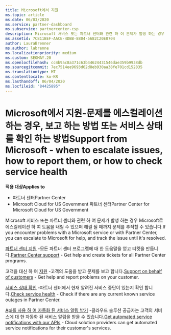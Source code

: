 ```yaml
---
title: Microsoft에서 지원
ms.topic: article
ms.date: 06/03/2020
ms.service: partner-dashboard
ms.subservice: partnercenter-csp
description: Microsoft 서비스 또는 파트너 센터와 관련 하 여 문제가 발생 하는 경우 Microsoft로 에스컬레이션 하 고 해결 될 때까지 문제를 추적할 수 있습니다.
ms.assetid: 7C811BEF-AACE-4DBB-8804-5682C20E0704
author: LauraBrenner
ms.author: labrenne
ms.localizationpriority: medium
ms.custom: SEOMAY.20
ms.openlocfilehash: cc4b9ac8a371c63b44624431546dae359b9938db
ms.sourcegitcommit: 7ec7514ee9693d62d8eb930aa38fe701cd152835
ms.translationtype: MT
ms.contentlocale: ko-KR
ms.lasthandoff: 06/04/2020
ms.locfileid: "84425895"
---
```

# <a name="support-from-microsoft---when-to-escalate-issues-how-to-report-them-or-how-to-check-service-health"></a><span data-ttu-id="356a1-103">Microsoft에서 지원-문제를 에스컬레이션 하는 경우, 보고 하는 방법 또는 서비스 상태를 확인 하는 방법</span><span class="sxs-lookup"><span data-stu-id="356a1-103">Support from Microsoft - when to escalate issues, how to report them, or how to check service health</span></span>

<span data-ttu-id="356a1-104">**적용 대상**</span><span class="sxs-lookup"><span data-stu-id="356a1-104">**Applies to**</span></span>

- <span data-ttu-id="356a1-105">파트너 센터</span><span class="sxs-lookup"><span data-stu-id="356a1-105">Partner Center</span></span>
- <span data-ttu-id="356a1-106">Microsoft Cloud for US Government 파트너 센터</span><span class="sxs-lookup"><span data-stu-id="356a1-106">Partner Center for Microsoft Cloud for US Government</span></span>

<span data-ttu-id="356a1-107">Microsoft 서비스 또는 파트너 센터와 관련 하 여 문제가 발생 하는 경우 Microsoft로 에스컬레이션 하 여 도움을 내릴 수 있으며 해결 될 때까지 문제를 추적할 수 있습니다.</span><span class="sxs-lookup"><span data-stu-id="356a1-107">If you encounter problems with a Microsoft service or with Partner Center, you can escalate to Microsoft for help, and track the issue until it's resolved.</span></span>

<span data-ttu-id="356a1-108">[파트너 센터 지원](report-problems-with-partner-center.md) -모든 파트너 센터 프로그램에 대 한 도움말을 얻고 티켓을 만듭니다.</span><span class="sxs-lookup"><span data-stu-id="356a1-108">[Partner Center support](report-problems-with-partner-center.md) - Get help and create tickets for all Partner Center programs.</span></span>

<span data-ttu-id="356a1-109">고객을 대신 하 여 [지원](report-problems-on-behalf-of-a-customer.md) -고객의 도움을 받고 문제를 보고 합니다.</span><span class="sxs-lookup"><span data-stu-id="356a1-109">[Support on behalf of customers](report-problems-on-behalf-of-a-customer.md) - Get help and report problems on your customer.</span></span>

<span data-ttu-id="356a1-110">[서비스 상태 확인](check-service-health.md) -파트너 센터에서 현재 알려진 서비스 중단이 있는지 확인 합니다.</span><span class="sxs-lookup"><span data-stu-id="356a1-110">[Check service health](check-service-health.md) - Check if there are any current known service outages in Partner Center.</span></span>

<span data-ttu-id="356a1-111">[Api를 사용 하 여 자동화 된 서비스 알림 받기](get-automated-service-notifications-with-our-apis.md) -클라우드 솔루션 공급자는 고객의 서비스에 대 한 자동화 된 서비스 알림을 받을 수 있습니다.</span><span class="sxs-lookup"><span data-stu-id="356a1-111">[Get automated service notifications with our APIs](get-automated-service-notifications-with-our-apis.md) - Cloud solution providers can get automated service notifications for their customer's services.</span></span>


 

 



